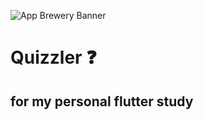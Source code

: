 ![App Brewery Banner](https://github.com/londonappbrewery/Images/blob/master/AppBreweryBanner.png)


# Quizzler ❓

## for my personal flutter study